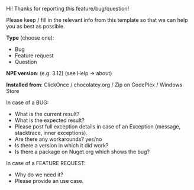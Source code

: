 Hi! Thanks for reporting this feature/bug/question! 

Please keep / fill in the relevant info from this template so that we can help you as best as possible.

**Type** (choose one):

- Bug
- Feature request
- Question

**NPE version**: (e.g. 3.12) (see Help -> about)

**Installed from**: ClickOnce / chocolatey.org / Zip on CodePlex / Windows Store

In case of a BUG:

- What is the current result?
- What is the expected result?
- Please post full exception details in case of an Exception (message, stacktrace, inner exceptions).
- Are there any workarounds? yes/no
- Is there a version in which it did work?
- Is there a package on Nuget.org which shows the bug?

In case of a FEATURE REQUEST:
 
 - Why do we need it?
 - Please provide an use case.

